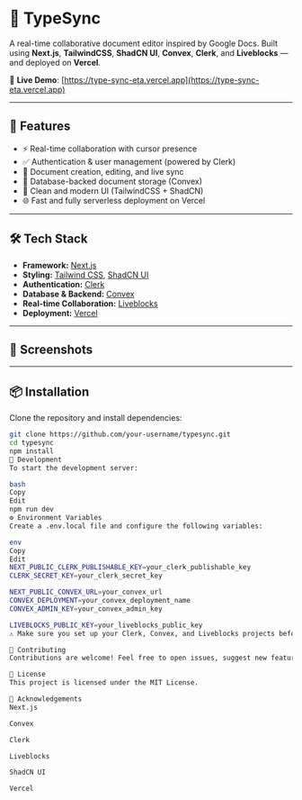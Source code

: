 # 📝 TypeSync

A real-time collaborative document editor inspired by Google Docs. Built using **Next.js**, **TailwindCSS**, **ShadCN UI**, **Convex**, **Clerk**, and **Liveblocks** — and deployed on **Vercel**.

🔗 **Live Demo**: [https://type-sync-eta.vercel.app](https://type-sync-eta.vercel.app)

---

## 🚀 Features

- ⚡ Real-time collaboration with cursor presence
- ✅ Authentication & user management (powered by Clerk)
- 📁 Document creation, editing, and live sync
- 🧠 Database-backed document storage (Convex)
- 🎨 Clean and modern UI (TailwindCSS + ShadCN)
- 🌐 Fast and fully serverless deployment on Vercel

---

## 🛠️ Tech Stack

- **Framework:** [Next.js](https://nextjs.org/)
- **Styling:** [Tailwind CSS](https://tailwindcss.com/), [ShadCN UI](https://ui.shadcn.com/)
- **Authentication:** [Clerk](https://clerk.dev/)
- **Database & Backend:** [Convex](https://www.convex.dev/)
- **Real-time Collaboration:** [Liveblocks](https://liveblocks.io/)
- **Deployment:** [Vercel](https://vercel.com/)

---

## 📸 Screenshots

<!-- Uncomment and replace with real screenshots if available -->
<!-- 
<p align="center">
  <img src="https://your-screenshot-url.com/editor.png" alt="TypeSync Editor" width="600"/>
</p> 
-->

---

## 📦 Installation

Clone the repository and install dependencies:

```bash
git clone https://github.com/your-username/typesync.git
cd typesync
npm install
🧪 Development
To start the development server:

bash
Copy
Edit
npm run dev
⚙️ Environment Variables
Create a .env.local file and configure the following variables:

env
Copy
Edit
NEXT_PUBLIC_CLERK_PUBLISHABLE_KEY=your_clerk_publishable_key
CLERK_SECRET_KEY=your_clerk_secret_key

NEXT_PUBLIC_CONVEX_URL=your_convex_url
CONVEX_DEPLOYMENT=your_convex_deployment_name
CONVEX_ADMIN_KEY=your_convex_admin_key

LIVEBLOCKS_PUBLIC_KEY=your_liveblocks_public_key
⚠️ Make sure you set up your Clerk, Convex, and Liveblocks projects before running the app.

🤝 Contributing
Contributions are welcome! Feel free to open issues, suggest new features, or submit pull requests to improve the project.

📄 License
This project is licensed under the MIT License.

🙌 Acknowledgements
Next.js

Convex

Clerk

Liveblocks

ShadCN UI

Vercel